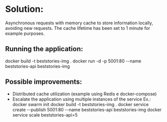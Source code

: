 # Solution:
Asynchronous requests with memory cache to store information locally, avoiding new requests.
The cache lifetime has been set to 1 minute for example purposes.

## Running the application:
docker build -t beststories-img .
docker run -d -p 5001:80 --name beststories-api beststories-img

## Possible improvements:
- Distributed cache utilization (example using Redis e docker-compose)
- Escalate the application using multiple instances of the service
    Ex.:
    docker swarm init
    docker build -t beststories-img .
    docker service create --publish 5001:80 --name beststories-api beststories-img
    docker service scale beststories-api=5
